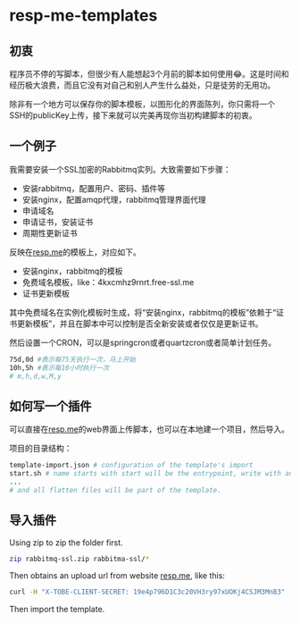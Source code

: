 # resp-me-templates

## 初衷
程序员不停的写脚本，但很少有人能想起3个月前的脚本如何使用😂。这是时间和经历极大浪费，而且它没有对自己和别人产生什么益处，只是徒劳的无用功。

除非有一个地方可以保存你的脚本模板，以图形化的界面陈列，你只需将一个SSH的publicKey上传，接下来就可以完美再现你当初构建脚本的初衷。

## 一个例子
我需要安装一个SSL加密的Rabbitmq实列。大致需要如下步骤：

* 安装rabbitmq，配置用户、密码、插件等
* 安装nginx，配置amqp代理，rabbitmq管理界面代理
* 申请域名
* 申请证书，安装证书
* 周期性更新证书

反映在[resp.me](https://resp.me)的模板上，对应如下。

* 安装nginx，rabbitmq的模板
* 免费域名模板，like：4kxcmhz9rnrt.free-ssl.me
* 证书更新模板

其中免费域名在实例化模板时生成，将“安装nginx，rabbitmq的模板”依赖于“证书更新模板”，并且在脚本中可以控制是否全新安装或者仅仅是更新证书。

然后设置一个CRON，可以是springcron或者quartzcron或者简单计划任务。
```bash
75d,0d #表示每75天执行一次，马上开始
10h,5h #表示每10小时执行一次
# m,h,d,w,M,y
```

## 如何写一个插件

可以直接在[resp.me](https://resp.me)的web界面上传脚本，也可以在本地建一个项目，然后导入。

项目的目录结构：

```bash
template-import.json # configuration of the template's import
start.sh # name starts with start will be the entrypoint, write with any language you know it will run successfully on the target machine.
...
# and all flatten files will be part of the template.
```

## 导入插件

Using zip to zip the folder first.
```bash
zip rabbitmq-ssl.zip rabbitma-ssl/*
```
Then obtains an upload url from website [resp.me](https://resp.me/app/assets/), like this:

```bash
curl -H "X-TOBE-CLIENT-SECRET: 19e4p796D1C3c20VH3ry97xUOKj4CSJM3MnB3" -F file=@rabbitmq-ssl.zip https://resp.me/upload-with-secret
```

Then import the template.
